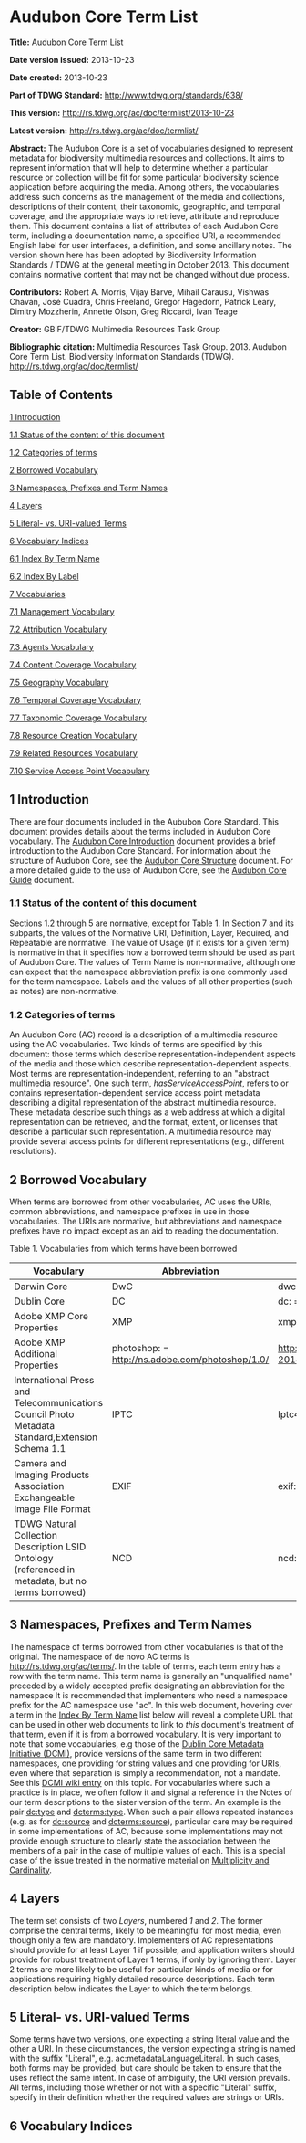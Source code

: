 # Audubon Core Term List

**Title:** Audubon Core Term List

**Date version issued:** 2013-10-23

**Date created:** 2013-10-23

**Part of TDWG Standard:** http://www.tdwg.org/standards/638/

**This version:** http://rs.tdwg.org/ac/doc/termlist/2013-10-23

**Latest version:** http://rs.tdwg.org/ac/doc/termlist/

**Abstract:** The Audubon Core is a set of vocabularies designed to
represent metadata for biodiversity multimedia resources and
collections. It aims to represent information that will help to
determine whether a particular resource or collection will be fit for
some particular biodiversity science application before acquiring the
media. Among others, the vocabularies address such concerns as the
management of the media and collections, descriptions of their content,
their taxonomic, geographic, and temporal coverage, and the appropriate
ways to retrieve, attribute and reproduce them. This document contains a
list of attributes of each Audubon Core term, including a documentation
name, a specified URI, a recommended English label for user interfaces,
a definition, and some ancillary notes. The version shown here has been
adopted by Biodiversity Information Standards / TDWG at the general
meeting in October 2013. This document contains normative content that
may not be changed without due process.

**Contributors:** Robert A. Morris, Vijay Barve, Mihail Carausu, Vishwas
Chavan, José Cuadra, Chris Freeland, Gregor Hagedorn, Patrick Leary,
Dimitry Mozzherin, Annette Olson, Greg Riccardi, Ivan Teage

**Creator:** GBIF/TDWG Multimedia Resources Task Group

**Bibliographic citation:** Multimedia Resources Task Group. 2013. Audubon Core Term List. Biodiversity Information Standards (TDWG). http://rs.tdwg.org/ac/doc/termlist/

## Table of Contents

[1 Introduction](#1-introduction)

[1.1 Status of the content of this document](#11-status-of-the-content-of-this-document)

[1.2 Categories of terms](#12-categories-of-terms)

[2 Borrowed Vocabulary](#2-borrowed-vocabulary)

[3 Namespaces, Prefixes and Term Names](#3-namespaces-prefixes-and-term-names)

[4 Layers](#4-layers)

[5 Literal- vs. URI-valued Terms](#5-literal--vs-uri-valued-terms)

[6 Vocabulary Indices](#6-vocabulary-indices)

[6.1 Index By Term Name](#61-index-by-term-name)

[6.2 Index By Label](#62-index-by-label)

[7 Vocabularies](#7-vocabularies)

[7.1 Management Vocabulary](#71-management-vocabulary)

[7.2 Attribution Vocabulary](#72-attribution-vocabulary)

[7.3 Agents Vocabulary](#73-agents-vocabulary)

[7.4 Content Coverage Vocabulary](#74-content-coverage-vocabulary)

[7.5 Geography Vocabulary](#75-geography-vocabulary)

[7.6 Temporal Coverage Vocabulary](#76-temporal-coverage-vocabulary)

[7.7 Taxonomic Coverage Vocabulary](#77-taxonomic-coverage-vocabulary)

[7.8 Resource Creation Vocabulary](#78-resource-creation-vocabulary)

[7.9 Related Resources Vocabulary](#79-related-resources-vocabulary)

[7.10 Service Access Point Vocabulary](#710-service-access-point-vocabulary)


## 1 Introduction

There are four documents included in the Aububon Core Standard.  This document provides details about the terms included in Audubon Core vocabulary. The [Audubon Core Introduction](introduction.md) document provides a brief introduction to the Audubon Core Standard. For information about the structure of Audubon Core, see the [Audubon Core Structure](structure.md) document.  For a more detailed guide to the use of Audubon Core, see the [Audubon Core Guide](guide.md) document.


### 1.1 Status of the content of this document

Sections 1.2 through 5 are normative, except for Table 1.  In Section 7 and its subparts, the values of the Normative URI, Definition, Layer, Required, and Repeatable are normative. The value of Usage (if it exists for a given term) is normative in that it specifies how a borrowed term should be used as part of Audubon Core.  The values of Term Name is non-normative, although one can expect that the namespace abbreviation prefix is one commonly used for the term namespace.  Labels and the values of all other properties (such as notes) are non-normative.


### 1.2 Categories of terms

An Audubon Core (AC) record is a description of a multimedia resource
using the AC vocabularies. Two kinds of terms are specified by this
document: those terms which describe representation-independent aspects
of the media and those which describe representation-dependent aspects.
Most terms are representation-independent, referring to an "abstract
multimedia resource". One such term, *hasServiceAccessPoint*, refers to
or contains representation-dependent service access point metadata
describing a digital representation of the abstract multimedia resource.
These metadata describe such things as a web address at which a digital
representation can be retrieved, and the format, extent, or licenses
that describe a particular such representation. A multimedia resource
may provide several access points for different representations (e.g.,
different resolutions).


## 2 Borrowed Vocabulary

When terms are borrowed from other vocabularies, AC uses the URIs,
common abbreviations, and namespace prefixes in use in those
vocabularies. The URIs are normative, but abbreviations and namespace
prefixes have no impact except as an aid to reading the documentation.

Table 1. Vocabularies from which terms have been borrowed

| Vocabulary | Abbreviation | Namespaces and abbreviations | Link to authoritative documentation |
|------------|--------------|------------------------------|-------------------------------------|
| Darwin Core | DwC         | dwc: = http://rs.tdwg.org/dwc/terms/ | http://tdwg.github.io/dwc/terms/index.htm |
| Dublin Core | DC          | dc: = http://purl.org/dc/elements/1.1/, dcterms: = http://purl.org/dc/terms/ | http://dublincore.org/documents/dcmi-terms/ |
| Adobe XMP Core Properties | XMP | xmp: = http://ns.adobe.com/xap/1.0/, xmpRights: = http://ns.adobe.com/xap/1.0/rights/ | https://wwwimages2.adobe.com/content/dam/acom/en/devnet/xmp/pdfs/XMP%20SDK%20Release%20cc-2016-08/XMPSpecificationPart1.pdf |
| Adobe XMP Additional Properties | photoshop: = http://ns.adobe.com/photoshop/1.0/ | http://wwwimages.adobe.com/www.adobe.com/content/dam/acom/en/devnet/xmp/pdfs/XMP%20SDK%20Release%20cc-2014-12/XMPSpecificationPart2.pdf |
| International Press and Telecommunications Council Photo Metadata Standard,Extension Schema 1.1 | IPTC | Iptc4xmpExt: = http://iptc.org/std/Iptc4xmpExt/2008-02-29/ |
| Camera and Imaging Products Association Exchangeable Image File Format | EXIF | exif: = http://ns.adobe.com/exif/1.0/ | http://www.cipa.jp/std/documents/e/DC-008-2012_E.pdf |
| TDWG Natural Collection Description LSID Ontology (referenced in metadata, but no terms borrowed) | NCD | ncd: = http://rs.tdwg.org/ontology/voc/Collection# | https://github.com/tdwg/ontology/blob/master/ontology/voc/Collection.rdf |




## 3 Namespaces, Prefixes and Term Names

The namespace of terms borrowed from other vocabularies is that of the
original. The namespace of de novo AC terms is
http://rs.tdwg.org/ac/terms/. In the table of terms, each term entry has
a row with the term name. This term name is generally an "unqualified
name" preceded by a widely accepted prefix designating an abbreviation
for the namespace It is recommended that implementers who need a
namespace prefix for the AC namespace use "ac". In this web document,
hovering over a term in the [Index By Term Name](#index-by-term-name)
list below will reveal a complete URL that can be used in other web
documents to link to *this* document's treatment of that term, even if
it is from a borrowed vocabulary. It is very important to note that some
vocabularies, e.g those of the
[Dublin Core Metadata Initiative (DCMI)](http://dublincore.org/),
provide versions of the same term in two different namespaces, one
providing for string values and one providing for URIs, even where that
separation is simply a recommendation, not a mandate. See this
[DCMI wiki entry](http://wiki.dublincore.org/index.php/FAQ/DC_and_DCTERMS_Namespaces)
on this topic. For vocabularies where such a practice is in place, we
often follow it and signal a reference in the Notes of our term
descriptions to the sister version of the term. An example is the pair
[dc:type](#dc_type) and [dcterms:type](#dcterms_type). When such a pair allows repeated instances (e.g. as for [dc:source](#dc_source) and [dcterms:source](#dcterms_source)), particular care may be required in some
implementations of AC, because
some implementations may not provide enough structure to clearly state
the association between the members of a pair in the case of multiple
values of each. This is a special case of the issue treated in the
normative material on [Multiplicity and Cardinality](structure.md#3-multiplicity-and-cardinality).


## 4 Layers

The term set consists of two *Layers*, numbered *1* and *2*. The former
comprise the central terms, likely to be meaningful for most media, even
though only a few are mandatory. Implementers of AC representations
should provide for at least Layer 1 if possible, and application writers
should provide for robust treatment of Layer 1 terms, if only by
ignoring them. Layer 2 terms are more likely to be useful for particular
kinds of media or for applications requiring highly detailed resource
descriptions. Each term description below indicates the Layer to which
the term belongs.


## 5 Literal- vs. URI-valued Terms

Some terms have two versions, one expecting a string literal value and
the other a URI. In these circumstances, the version expecting a string
is named with the suffix "Literal", e.g. ac:metadataLanguageLiteral. In
such cases, both forms may be provided, but care should be taken to
ensure that the uses reflect the same intent. In case of ambiguity, the
URI version prevails. All terms, including those whether or not with a
specific "Literal" suffix, specify in their definition whether the
required values are strings or URIs.



## 6 Vocabulary Indices
